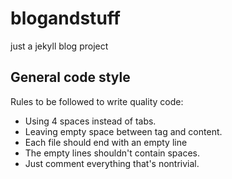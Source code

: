 blogandstuff
============


just a jekyll blog project


General code style
-----------------------

Rules to be followed to write quality code:

 * Using 4 spaces instead of tabs.
 * Leaving empty space between tag and content.
 * Each file should end with an empty line 
 * The empty lines shouldn't contain spaces.
 * Just comment everything that's nontrivial.

